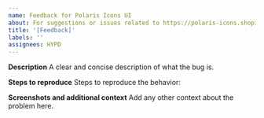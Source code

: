 ```yaml
---
name: Feedback for Polaris Icons UI
about: For suggestions or issues related to https://polaris-icons.shopify.com
title: '[Feedback]'
labels: ''
assignees: HYPD
---
```


**Description**
A clear and concise description of what the bug is.

**Steps to reproduce**
Steps to reproduce the behavior:

**Screenshots and additional context**
Add any other context about the problem here.
